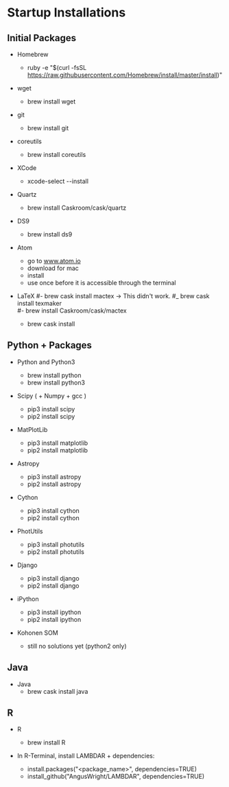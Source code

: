 # Startup Installations

##  Initial Packages

*   Homebrew
    -   ruby -e "$(curl -fsSL https://raw.githubusercontent.com/Homebrew/install/master/install)"

*   wget
    -   brew install wget

*   git
    -   brew install git

*   coreutils
    -   brew install coreutils

*   XCode
    -   xcode-select --install

*   Quartz
    -   brew install Caskroom/cask/quartz

*   DS9
    -   brew install ds9

*   Atom
    -   go to www.atom.io
    -   download for mac
    -   install
    -   use once before it is accessible
        through the terminal
*   LaTeX
    #-   brew cask install mactex           -> This didn't work.
    #_   brew cask install texmaker         
    #-   brew install Caskroom/cask/mactex   
    -   brew cask install

##  Python + Packages

*   Python and Python3
    -   brew install python
    -   brew install python3

*   Scipy ( + Numpy + gcc )
    -   pip3 install scipy
    -   pip2 install scipy

*   MatPlotLib
    -   pip3 install matplotlib
    -   pip2 install matplotlib

*   Astropy
    -   pip3 install astropy
    -   pip2 install astropy

*   Cython
    - pip3 install cython
    - pip2 install cython

*   PhotUtils
    - pip3 install photutils
    - pip2 install photutils

*   Django
    -   pip3 install django
    -   pip2 install django

*   iPython
    -   pip3 install ipython
    -   pip2 install ipython

*   Kohonen SOM
    -   still no solutions yet (python2 only)

##  Java

*   Java
    -   brew cask install java

##  R

*   R
    -   brew install R

*   In R-Terminal, install LAMBDAR + dependencies:
    -   install.packages("<package_name>", dependencies=TRUE)
    -   install_github("AngusWright/LAMBDAR", dependencies=TRUE)
